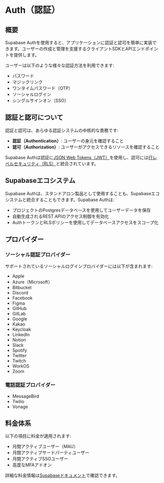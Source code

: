 # Auth（認証）

## 概要

Supabase Authを使用すると、アプリケーションに認証と認可を簡単に実装できます。ユーザーの作成と管理を支援するクライアントSDKとAPIエンドポイントを提供します。

ユーザーは以下のような様々な認証方法を利用できます:

- パスワード
- マジックリンク
- ワンタイムパスワード（OTP）
- ソーシャルログイン
- シングルサインオン（SSO）

## 認証と認可について

認証と認可は、あらゆる認証システムの中核的な責務です:

- **認証（Authentication）**: ユーザーの身元を確認すること
- **認可（Authorization）**: ユーザーがアクセスできるリソースを確認すること

Supabase Authは認証に[JSON Web Tokens（JWT）](/docs/guides/auth/jwts)を使用し、認可には[行レベルセキュリティ（RLS）](/docs/guides/database/postgres/row-level-security)と統合されています。

## Supabaseエコシステム

Supabase Authは、スタンドアロン製品として使用することも、Supabaseエコシステムと統合することもできます。Supabase Authは:

- プロジェクトのPostgresデータベースを使用してユーザーデータを保存
- 自動生成されるREST APIのアクセス制御を有効化
- AuthトークンとRLSポリシーを使用してデータベースアクセスをスコープ化

## プロバイダー

### ソーシャル認証プロバイダー

サポートされているソーシャルログインプロバイダーには以下が含まれます:

- Apple
- Azure（Microsoft）
- Bitbucket
- Discord
- Facebook
- Figma
- GitHub
- GitLab
- Google
- Kakao
- Keycloak
- LinkedIn
- Notion
- Slack
- Spotify
- Twitter
- Twitch
- WorkOS
- Zoom

### 電話認証プロバイダー

- MessageBird
- Twilio
- Vonage

## 料金体系

以下の項目に料金が適用されます:

- 月間アクティブユーザー（MAU）
- 月間アクティブサードパーティユーザー
- 月間アクティブSSOユーザー
- 高度なMFAアドオン

詳細な料金情報は[Supabaseドキュメント](/docs/guides/platform/manage-your-usage)で確認できます。
